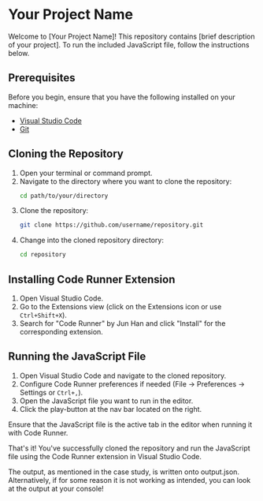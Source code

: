 # Your Project Name

Welcome to [Your Project Name]! This repository contains [brief description of your project]. To run the included JavaScript file, follow the instructions below.

## Prerequisites

Before you begin, ensure that you have the following installed on your machine:

- [Visual Studio Code](https://code.visualstudio.com/)
- [Git](https://git-scm.com/)

## Cloning the Repository

1. Open your terminal or command prompt.
2. Navigate to the directory where you want to clone the repository:
    ```bash
    cd path/to/your/directory
    ```
3. Clone the repository:
    ```bash
    git clone https://github.com/username/repository.git
    ```
4. Change into the cloned repository directory:
    ```bash
    cd repository
    ```

## Installing Code Runner Extension

1. Open Visual Studio Code.
2. Go to the Extensions view (click on the Extensions icon or use `Ctrl+Shift+X`).
3. Search for "Code Runner" by Jun Han and click "Install" for the corresponding extension.

## Running the JavaScript File

1. Open Visual Studio Code and navigate to the cloned repository.
2. Configure Code Runner preferences if needed (File -> Preferences -> Settings or `Ctrl+,`).
3. Open the JavaScript file you want to run in the editor.
4. Click the play-button at the nav bar located on the right.

Ensure that the JavaScript file is the active tab in the editor when running it with Code Runner.

That's it! You've successfully cloned the repository and run the JavaScript file using the Code Runner extension in Visual Studio Code.

The output, as mentioned in the case study, is written onto output.json. Alternatively, if for some reason it is not working as intended, you can look at the output at your console!

